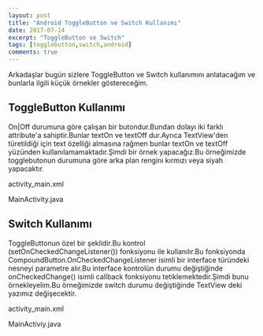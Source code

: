 ```yaml
---
layout: post
title: "Android ToggleButton ve Switch Kullanımı"
date: 2017-07-14
excerpt: "ToggleButton ve Switch"
tags: [togglebutton,switch,android]
comments: true
---
```


Arkadaşlar bugün sizlere ToggleButton ve Switch kullanımını anlatacağım ve bunlarla ilgili küçük örnekler göstereceğim.

## ToggleButton Kullanımı

On|Off durumuna göre çalışan bir butondur.Bundan dolayı iki farklı attribute'a sahiptir.Bunlar textOn ve textOff dur.Ayrıca TextView'den türetildiği 
için text özelliği almasına rağmen bunlar textOn ve textOff yüzünden kullanılamamaktadır.Şimdi bir örnek yapacağız.Bu örneğimizde togglebutonun durumuna
göre arka plan rengini kırmızı veya siyah yapacaktır.

activity_main.xml
<script src="https://gist.github.com/alikaraca/c810d711d06e60bfbfdb1f20b3a1dd8f.js"></script>

MainActivity.java

<script src="https://gist.github.com/alikaraca/9462258e6fde13afc38edbbe66eb6eef.js"></script>

## Switch Kullanımı

ToggleButtonun özel bir şeklidir.Bu kontrol (setOnCheckedChangeListener()) fonksiyonu ile kullanılır.Bu fonksiyonda CompoundButton.OnCheckedChangeListener isimli bir interface türündeki nesneyi parametre alır.Bu interface kontrolün durumu değiştiğinde onCheckedChange() isimli callback fonksiyonu tetiklemektedir.Şimdi bunu örnekleyelim.Bu örneğimizde switch durumu değiştiğinde TextView deki yazımız değişecektir.

activity_main.xml

<script src="https://gist.github.com/alikaraca/93c022b51a866ce89cbb488553d5cbf0.js"></script>

MainActiviy.java

<script src="https://gist.github.com/alikaraca/4da41245ebc6ef4a5c552de7c8be239f.js"></script>
